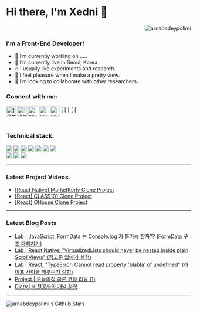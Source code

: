 # Hi there, I'm Xedni 👋

<p align="right"> <img src="[https://komarev.com/ghpvc/?username=xednicoder](https://komarev.com/ghpvc/?username=xednicoder)" alt="arnabadeypolimi" /> </p>

### I'm a Front-End Developer!

- 🧩 I’m currently working on .....
- 🏡 I’m currently live in Seoul, Korea.
- 🔥 I usually like experiments and research.
- 🦋 I feel pleasure when I make a pretty view.
- 👯 I’m looking to collaborate with other researchers.

### Connect with me:

[<img align="left" alt="](https://github.com/xednicoder)[xedni.co](http://xedni.co/)" width="27px" src="[https://upload.wikimedia.org/wikipedia/commons/thumb/9/91/Octicons-mark-github.svg/1200px-Octicons-mark-github.svg.png](https://upload.wikimedia.org/wikipedia/commons/thumb/9/91/Octicons-mark-github.svg/1200px-Octicons-mark-github.svg.png)" />
[<img align="left" alt="](https://velog.io/@xedni)[xedni.co](http://xedni.co/)" width="27px" src="[https://ifh.cc/g/xlfsVy.png](https://ifh.cc/g/xlfsVy.png)" />
[<img align="left" alt="xednicoder | YouTube" width="27px" src="](https://www.youtube.com/channel/UCdGvd9GG87a1UuiaRWDexxQ)[https://ifh.cc/g/P5VGmh.png](https://ifh.cc/g/P5VGmh.png)" />
[<img align="left" alt="xednicoder | Instagram" width="27px" src="](https://www.facebook.com/sanghyuk4/)[https://ifh.cc/g/szn8nf.png](https://ifh.cc/g/szn8nf.png)" />
[<img align="left" alt="xednicoder | Instagram" width="27px" src="](https://instagram.com/halationn)[https://ifh.cc/g/CcDtJ6.png](https://ifh.cc/g/CcDtJ6.png)" />

<br>

### Technical stack:

<span>
<span>
<img src="[https://img.shields.io/badge/React_Native-20232A?style=flat&logo=ReactOS&logoColor=61DAFB](https://img.shields.io/badge/React_Native-20232A?style=flat&logo=ReactOS&logoColor=61DAFB)"/>
</span>
<span>
<img src="[https://img.shields.io/badge/React-20232A?style=flat&logo=React&logoColor=61DAFB](https://img.shields.io/badge/React-20232A?style=flat&logo=React&logoColor=61DAFB)"/>
</span>
<span>
<img src="[https://img.shields.io/badge/React_Router-1c5b89?style=flat&logo=React&logoColor=white](https://img.shields.io/badge/React_Router-1c5b89?style=flat&logo=React&logoColor=white)"/>
</span>
<span>
<img src="[https://img.shields.io/badge/Redux-593D88?style=flat&logo=React&logoColor=white](https://img.shields.io/badge/Redux-593D88?style=flat&logo=React&logoColor=white)"/>
</span>
<span>
<img src="[https://img.shields.io/badge/TypeScript-3178C6?style=flat&logo=TypeScript&logoColor=white](https://img.shields.io/badge/TypeScript-3178C6?style=flat&logo=TypeScript&logoColor=white)"/>
</span>
<span>
<img src="[https://img.shields.io/badge/JavaScript-F7DF1E?style=flat&logo=JavaScript&logoColor=black](https://img.shields.io/badge/JavaScript-F7DF1E?style=flat&logo=JavaScript&logoColor=black)"/>
</span>
<span>
<img src="[https://img.shields.io/badge/HTML-E34F26?style=flat&logo=HTML5&logoColor=white](https://img.shields.io/badge/HTML-E34F26?style=flat&logo=HTML5&logoColor=white)"/>
</span>
</span>
<br>
<span>
<span>
<img src="[https://img.shields.io/badge/CSS-FFBE00?style=flat&logo=css3&logoColor=white](https://img.shields.io/badge/CSS-FFBE00?style=flat&logo=css3&logoColor=white)"/>
</span>
<span>
<img src="[https://img.shields.io/badge/SASS-E34F26?style=flat&logo=Sass&logoColor=white](https://img.shields.io/badge/SASS-E34F26?style=flat&logo=Sass&logoColor=white)"/>
</span>
<span>
<img src="[https://img.shields.io/badge/StyledComponent-DB7093?style=flat&logo=styled-components&logoColor=white](https://img.shields.io/badge/StyledComponent-DB7093?style=flat&logo=styled%2Dcomponents&logoColor=white)"/>
</span>
</span>

---

### Latest Project Videos

- [[React Native] MarketKurly Clone Project](https://youtu.be/pBbvEsXnk7Y)
- [[React] CLASS101 Clone Project](https://youtu.be/qU5auE2DBgo)
- [[React] OHouse Clone Project](https://youtu.be/e-y7PCsRhGo)

---

### Latest Blog Posts

- [Lab | JavaScript, FormData 는 Console.log 가 불가능 할까?? (FormData 구조 파헤치기)](https://velog.io/@xedni/Lab-JavaScript-FormData)
- [Lab | React Native, "VirtualizedLists should never be nested inside plain ScrollViews" (경고문 없애기 실험)](https://velog.io/@xedni/Lab-React-Native-VirtualizedLists-should-never-be-nested-inside-plain-ScrollViews)
- [Lab | React, "TypeError: Cannot read property 'blabla' of undefined" (라이프 사이클 깨부수기 실험)](https://velog.io/@xedni/Lab-TypeError-Cannot-read-property-map-of-undefined-%EB%9D%BC%EC%9D%B4%ED%94%84-%EC%82%AC%EC%9D%B4%ED%81%B4-%EA%B9%A8%EB%B6%80%EC%88%98%EA%B8%B0)
- [Project | 오늘의집 클론 코딩 리뷰 (1)](https://velog.io/@xedni/Project-%EC%98%A4%EB%8A%98%EC%9D%98%EC%A7%91-%ED%81%B4%EB%A1%A0-%EC%BD%94%EB%94%A9-%EB%A6%AC%EB%B7%B0-1)
- [Diary | 비전공자의 개발 철학](https://velog.io/@xedni/Diary-2020-11-15)

---

<img align="left" alt="arnabdeypolimi's Github Stats" src="[https://github-readme-stats.vercel.app/api?username=xednicoder&show_icons=true&hide_border=true](https://github-readme-stats.vercel.app/api?username=xednicoder&show_icons=true&hide_border=true)" />

